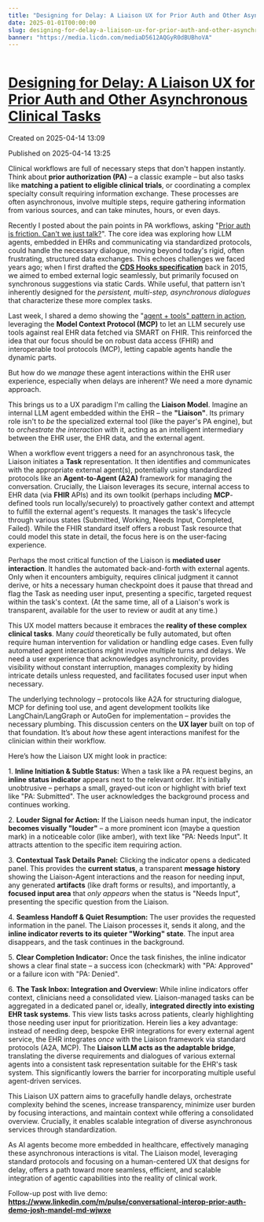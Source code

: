 ```yaml
---
title: "Designing for Delay: A Liaison UX for Prior Auth and Other Asynchronous Clinical Tasks"
date: 2025-01-01T00:00:00
slug: designing-for-delay-a-liaison-ux-for-prior-auth-and-other-asynchronous-clinical-tasks
banner: "https://media.licdn.com/mediaD5612AQGyR0dBUBhoVA"
---
```


<img alt="" src="https://media.licdn.com/mediaD5612AQGyR0dBUBhoVA" title=""/>
<h1><a href="https://www.linkedin.com/pulse/designing-delay-liaison-ux-prior-auth-other-clinical-tasks-josh-fbvec">Designing for Delay: A Liaison UX for Prior Auth and Other Asynchronous Clinical Tasks</a></h1>
<p class="created">Created on 2025-04-14 13:09</p>
<p class="published">Published on 2025-04-14 13:25</p>
<div><p>Clinical workflows are full of necessary steps that don't happen instantly. Think about <strong>prior authorization (PA)</strong> – a classic example – but also tasks like <strong>matching a patient to eligible clinical trials</strong>, or coordinating a complex specialty consult requiring information exchange. These processes are often asynchronous, involve multiple steps, require gathering information from various sources, and can take minutes, hours, or even days.</p><p>Recently I posted about the pain points in PA workflows, asking "<a href="https://www.linkedin.com/pulse/prior-auth-friction-cant-we-just-talk-josh-mandel-md-taq6c/" target="_blank">Prior auth is friction. Can't we just talk?</a>". The core idea was exploring how LLM agents, embedded in EHRs and communicating via standardized protocols, could handle the necessary dialogue, moving beyond today's rigid, often frustrating, structured data exchanges. This echoes challenges we faced years ago; when I first drafted the <a href="https://cds-hooks.org/" target="_blank"><strong>CDS Hooks specification</strong></a> back in 2015, we aimed to embed external logic seamlessly, but primarily focused on synchronous suggestions via static Cards. While useful, that pattern isn't inherently designed for the <em>persistent, multi-step, asynchronous dialogues</em> that characterize these more complex tasks.</p><p>Last week, I shared a demo showing the "<a href="https://www.linkedin.com/pulse/theory-practice-llm-agents-using-mcp-tools-real-ehr-data-mandel-md-acknc/" target="_blank">agent + tools" pattern in action</a>, leveraging the <strong>Model Context Protocol (MCP)</strong> to let an LLM securely use tools against real EHR data fetched via SMART on FHIR. This reinforced the idea that our focus should be on robust data access (FHIR) and interoperable tool protocols (MCP), letting capable agents handle the dynamic parts.</p><p>But how do we <em>manage</em> these agent interactions within the EHR user experience, especially when delays are inherent? We need a more dynamic approach.</p><p>This brings us to a UX paradigm I'm calling the <strong>Liaison Model</strong>. Imagine an internal LLM agent embedded within the EHR – the <strong>"Liaison"</strong>. Its primary role isn't to <em>be</em> the specialized external tool (like the payer's PA engine), but to <em>orchestrate the interaction</em> with it, acting as an intelligent intermediary between the EHR user, the EHR data, and the external agent.</p><p>When a workflow event triggers a need for an asynchronous task, the Liaison initiates a <strong>Task</strong> representation. It then identifies and communicates with the appropriate external agent(s), potentially using standardized protocols like an <strong>Agent-to-Agent (A2A)</strong> framework for managing the conversation. Crucially, the Liaison leverages its secure, internal access to EHR data (via <strong>FHIR</strong> APIs) and its own toolkit (perhaps including <strong>MCP</strong>-defined tools run locally/securely) to proactively gather context and attempt to fulfill the external agent's requests. It manages the task's lifecycle through various states (Submitted, Working, Needs Input, Completed, Failed). While the FHIR standard itself offers a robust Task resource that could model this state in detail, the focus here is on the user-facing experience.</p><p>Perhaps the most critical function of the Liaison is <strong>mediated user interaction</strong>. It handles the automated back-and-forth with external agents. Only when it encounters ambiguity, requires clinical judgment it cannot derive, or hits a necessary human checkpoint does it pause that thread and flag the Task as needing user input, presenting a specific, targeted request within the task's context. (At the same time, all of a Liaison's work is transparent, available for the user to review or audit at any time.)</p><p>This UX model matters because it embraces the <strong>reality of these complex clinical tasks</strong>. Many <em>could</em> theoretically be fully automated, but often require human intervention for validation or handling edge cases. Even fully automated agent interactions might involve multiple turns and delays. We need a user experience that acknowledges asynchronicity, provides visibility without constant interruption, manages complexity by hiding intricate details unless requested, and facilitates focused user input when necessary.</p><p>The underlying technology – protocols like A2A for structuring dialogue, MCP for defining tool use, and agent development toolkits like LangChain/LangGraph or AutoGen for implementation – provides the necessary plumbing. This discussion centers on the <strong>UX layer</strong> built on top of that foundation. It’s about <em>how</em> these agent interactions manifest for the clinician within their workflow.</p><p>Here’s how the Liaison UX might look in practice:</p><p>1.  <strong>Inline Initiation &amp; Subtle Status:</strong> When a task like a PA request begins, an <strong>inline status indicator</strong> appears next to the relevant order. It's initially unobtrusive – perhaps a small, grayed-out icon or highlight with brief text like "PA: Submitted". The user acknowledges the background process and continues working.</p><p>2.  <strong>Louder Signal for Action:</strong> If the Liaison needs human input, the indicator <strong>becomes visually "louder"</strong> – a more prominent icon (maybe a question mark) in a noticeable color (like amber), with text like "PA: Needs Input". It attracts attention to the specific item requiring action.</p><p>3.  <strong>Contextual Task Details Panel:</strong> Clicking the indicator opens a dedicated panel. This provides the <strong>current status</strong>, a transparent <strong>message history</strong> showing the Liaison-Agent interactions and the reason for needing input, any generated <strong>artifacts</strong> (like draft forms or results), and importantly, a <strong>focused input area</strong> that <em>only appears</em> when the status is "Needs Input", presenting the specific question from the Liaison.</p><p>4.  <strong>Seamless Handoff &amp; Quiet Resumption:</strong> The user provides the requested information in the panel. The Liaison processes it, sends it along, and the <strong>inline indicator reverts to its quieter "Working" state</strong>. The input area disappears, and the task continues in the background.</p><p>5.  <strong>Clear Completion Indicator:</strong> Once the task finishes, the inline indicator shows a clear final state – a success icon (checkmark) with "PA: Approved" or a failure icon with "PA: Denied".</p><p>6.  <strong>The Task Inbox: Integration and Overview:</strong> While inline indicators offer context, clinicians need a consolidated view. Liaison-managed tasks can be aggregated in a dedicated panel or, ideally, <strong>integrated directly into existing EHR task systems</strong>. This view lists tasks across patients, clearly highlighting those needing user input for prioritization. Herein lies a key advantage: instead of needing deep, bespoke EHR integrations for every external agent service, the EHR integrates <em>once</em> with the Liaison framework via standard protocols (A2A, MCP). The <strong>Liaison LLM acts as the adaptable bridge</strong>, translating the diverse requirements and dialogues of various external agents into a consistent task representation suitable for the EHR's task system. This significantly lowers the barrier for incorporating multiple useful agent-driven services.</p><p>This Liaison UX pattern aims to gracefully handle delays, orchestrate complexity behind the scenes, increase transparency, minimize user burden by focusing interactions, and maintain context while offering a consolidated overview. Crucially, it enables scalable integration of diverse asynchronous services through standardization.</p><p>As AI agents become more embedded in healthcare, effectively managing these asynchronous interactions is vital. The Liaison model, leveraging standard protocols and focusing on a human-centered UX that designs for delay, offers a path toward more seamless, efficient, and scalable integration of agentic capabilities into the reality of clinical work.</p><p>Follow-up post with live demo: <a href="https://www.linkedin.com/m/pulse/conversational-interop-prior-auth-demo-josh-mandel-md-wjwxe" target="_blank"><strong>https://www.linkedin.com/m/pulse/conversational-interop-prior-auth-demo-josh-mandel-md-wjwxe</strong></a></p></div>
